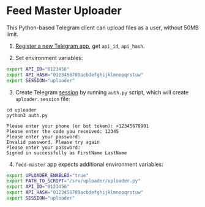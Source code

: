 # Feed Master Uploader

This Python-based Telegram client can upload files as a user, without 50MB limit.

1. [Register a new Telegram app](https://my.telegram.org/apps), get `api_id`, `api_hash`.

2. Set environment variables:

```bash
export API_ID="0123456"
export API_HASH="0123456789acbdefghijklmnopqrstuw"
export SESSION="uploader"
```

3. Create Telegram [session](https://telethon.readthedocs.io/en/latest/concepts/sessions.html) 
by running `auth.py` script, which will create `uploader.session` file:

```
cd uploader
python3 auth.py

Please enter your phone (or bot token): +12345678901
Please enter the code you received: 12345
Please enter your password: 
Invalid password. Please try again
Please enter your password: 
Signed in successfully as FirstName LastName
```

4. `feed-master` app expects additional environment variables:

```bash
export UPLOADER_ENABLED="true"
export PATH_TO_SCRIPT="/srv/uploader/uploader.py"
export API_ID="0123456"
export API_HASH="0123456789acbdefghijklmnopqrstuw"
export SESSION="uploader"
```